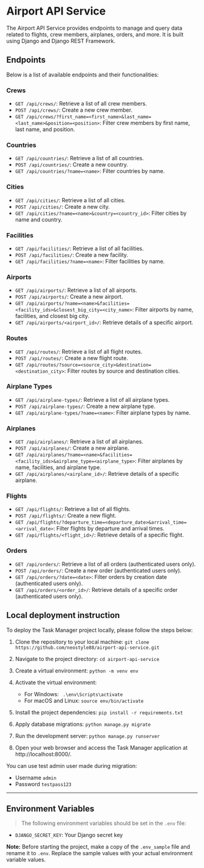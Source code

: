 # Airport API Service

The Airport API Service provides endpoints to manage and query data related to flights, crew members, airplanes, orders, and more. It is built using Django and Django REST Framework.

## Endpoints

Below is a list of available endpoints and their functionalities:

### Crews

- `GET /api/crews/`: Retrieve a list of all crew members.
- `POST /api/crews/`: Create a new crew member.
- `GET /api/crews/?first_name=<first_name>&last_name=<last_name>&position=<position>`: Filter crew members by first name, last name, and position.

### Countries

- `GET /api/countries/`: Retrieve a list of all countries.
- `POST /api/countries/`: Create a new country.
- `GET /api/countries/?name=<name>`: Filter countries by name.

### Cities

- `GET /api/cities/`: Retrieve a list of all cities.
- `POST /api/cities/`: Create a new city.
- `GET /api/cities/?name=<name>&country=<country_id>`: Filter cities by name and country.

### Facilities

- `GET /api/facilities/`: Retrieve a list of all facilities.
- `POST /api/facilities/`: Create a new facility.
- `GET /api/facilities/?name=<name>`: Filter facilities by name.

### Airports

- `GET /api/airports/`: Retrieve a list of all airports.
- `POST /api/airports/`: Create a new airport.
- `GET /api/airports/?name=<name>&facilities=<facility_ids>&closest_big_city=<city_name>`: Filter airports by name, facilities, and closest big city.
- `GET /api/airports/<airport_id>/`: Retrieve details of a specific airport.

### Routes

- `GET /api/routes/`: Retrieve a list of all flight routes.
- `POST /api/routes/`: Create a new flight route.
- `GET /api/routes/?source=<source_city>&destination=<destination_city>`: Filter routes by source and destination cities.

### Airplane Types

- `GET /api/airplane-types/`: Retrieve a list of all airplane types.
- `POST /api/airplane-types/`: Create a new airplane type.
- `GET /api/airplane-types/?name=<name>`: Filter airplane types by name.

### Airplanes

- `GET /api/airplanes/`: Retrieve a list of all airplanes.
- `POST /api/airplanes/`: Create a new airplane.
- `GET /api/airplanes/?name=<name>&facilities=<facility_ids>&airplane_type=<airplane_type>`: Filter airplanes by name, facilities, and airplane type.
- `GET /api/airplanes/<airplane_id>/`: Retrieve details of a specific airplane.

### Flights

- `GET /api/flights/`: Retrieve a list of all flights.
- `POST /api/flights/`: Create a new flight.
- `GET /api/flights/?departure_time=<departure_date>&arrival_time=<arrival_date>`: Filter flights by departure and arrival times.
- `GET /api/flights/<flight_id>/`: Retrieve details of a specific flight.

### Orders

- `GET /api/orders/`: Retrieve a list of all orders (authenticated users only).
- `POST /api/orders/`: Create a new order (authenticated users only).
- `GET /api/orders/?date=<date>`: Filter orders by creation date (authenticated users only).
- `GET /api/orders/<order_id>/`: Retrieve details of a specific order (authenticated users only).


## Local deployment instruction

To deploy the Task Manager project locally, please follow the steps below:

1. Clone the repository to your local machine:
   ```git clone https://github.com/neostyle88/airport-api-service.git```

2. Navigate to the project directory:
   ```cd airport-api-service```

3. Create a virtual environment:
   ```python -m venv env```

4. Activate the virtual environment:
   - For Windows:
   ``` .\env\Scripts\activate```
   - For macOS and Linux:
   ```source env/bin/activate```

5. Install the project dependencies:
   ```pip install -r requirements.txt```

6. Apply database migrations:
   ```python manage.py migrate```

7. Run the development server:
   ```python manage.py runserver```

8. Open your web browser and access the Task Manager application at http://localhost:8000/.

You can use test admin user made during migration:

   - Username ```admin```
   - Password ```testpass123```

---
## Environment Variables

>The following environment variables should be set in the `.env` file:

- `DJANGO_SECRET_KEY`: Your Django secret key

**Note:** Before starting the project, make a copy of the `.env_sample` file and rename it to `.env`. Replace the sample values with your actual environment variable values.
